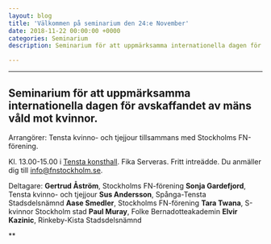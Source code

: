 ```yaml
---
layout: blog
title: 'Välkommen på seminarium den 24:e November'
date: 2018-11-22 00:00:00 +0000
categories: Seminarium
description: Seminarium för att uppmärksamma internationella dagen för avskaffandet av mäns våld mot kvinnor

---
```

***

## Seminarium för att uppmärksamma internationella dagen för avskaffandet av mäns våld mot kvinnor.

Arrangörer:
Tensta kvinno- och tjejjour tillsammans med Stockholms FN-förening.

Kl. 13.00-15.00 i [Tensta konsthall](https://www.google.se/maps?q=Tensta+konsthall&um=1&ie=UTF-8&sa=X&ved=0ahUKEwjqxqfwiejeAhWGtYsKHdqeCAoQ_AUIDygC). Fika Serveras. Fritt intreädde. Du anmäller dig till info@fnstockholm.se.

Deltagare:
**Gertrud Åström**, Stockholms FN-förening
**Sonja Gardefjord**, Tensta kvinno- och tjejjour
**Sus Andersson**, Spånga-Tensta Stadsdelsnämnd
**Aase Smedler**, Stockholms FN-förening
**Tara Twana**, S-kvinnor Stockholm stad
**Paul Muray**, Folke Bernadotteakademin
**Elvir Kazinic**, Rinkeby-Kista Stadsdelsnämnd

\**